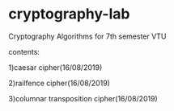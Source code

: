 # cryptography-lab 
Cryptography Algorithms for 7th semester VTU

contents:

1)caesar cipher(16/08/2019)

2)railfence cipher(16/08/2019)

3)columnar transposition cipher(16/08/2019)
